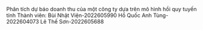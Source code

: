 Phân tích dự báo doanh thu của một công ty dựa trên mô hình hồi quy tuyến tính
Thành viên:
      Bùi Nhật Viện-2022605990
      Hồ Quốc Anh Tùng-2022604073
      Lê Thế Sơn-2022605688
